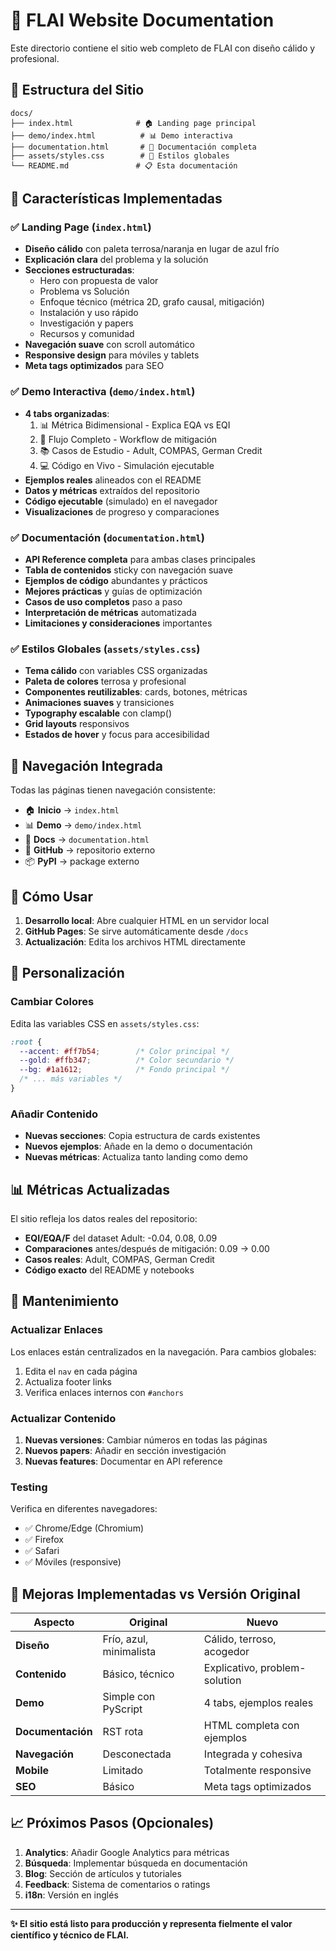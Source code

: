 # 🌟 FLAI Website Documentation

Este directorio contiene el sitio web completo de FLAI con diseño cálido y profesional.

## 📁 Estructura del Sitio

```
docs/
├── index.html              # 🏠 Landing page principal
├── demo/index.html          # 📊 Demo interactiva
├── documentation.html       # 📖 Documentación completa
├── assets/styles.css        # 🎨 Estilos globales
└── README.md               # 📋 Esta documentación
```

## 🎯 Características Implementadas

### ✅ Landing Page (`index.html`)
- **Diseño cálido** con paleta terrosa/naranja en lugar de azul frío
- **Explicación clara** del problema y la solución
- **Secciones estructuradas**:
  - Hero con propuesta de valor
  - Problema vs Solución
  - Enfoque técnico (métrica 2D, grafo causal, mitigación)
  - Instalación y uso rápido
  - Investigación y papers
  - Recursos y comunidad
- **Navegación suave** con scroll automático
- **Responsive design** para móviles y tablets
- **Meta tags optimizados** para SEO

### ✅ Demo Interactiva (`demo/index.html`)
- **4 tabs organizadas**:
  1. 📊 Métrica Bidimensional - Explica EQA vs EQI
  2. 🔄 Flujo Completo - Workflow de mitigación
  3. 📚 Casos de Estudio - Adult, COMPAS, German Credit
  4. 💻 Código en Vivo - Simulación ejecutable
- **Ejemplos reales** alineados con el README
- **Datos y métricas** extraídos del repositorio
- **Código ejecutable** (simulado) en el navegador
- **Visualizaciones** de progreso y comparaciones

### ✅ Documentación (`documentation.html`)
- **API Reference completa** para ambas clases principales
- **Tabla de contenidos** sticky con navegación suave
- **Ejemplos de código** abundantes y prácticos
- **Mejores prácticas** y guías de optimización
- **Casos de uso completos** paso a paso
- **Interpretación de métricas** automatizada
- **Limitaciones y consideraciones** importantes

### ✅ Estilos Globales (`assets/styles.css`)
- **Tema cálido** con variables CSS organizadas
- **Paleta de colores** terrosa y profesional
- **Componentes reutilizables**: cards, botones, métricas
- **Animaciones suaves** y transiciones
- **Typography escalable** con clamp()
- **Grid layouts** responsivos
- **Estados de hover** y focus para accesibilidad

## 🔗 Navegación Integrada

Todas las páginas tienen navegación consistente:
- 🏠 **Inicio** → `index.html`
- 📊 **Demo** → `demo/index.html`  
- 📖 **Docs** → `documentation.html`
- 🐙 **GitHub** → repositorio externo
- 📦 **PyPI** → package externo

## 🚀 Cómo Usar

1. **Desarrollo local**: Abre cualquier HTML en un servidor local
2. **GitHub Pages**: Se sirve automáticamente desde `/docs`
3. **Actualización**: Edita los archivos HTML directamente

## 🎨 Personalización

### Cambiar Colores
Edita las variables CSS en `assets/styles.css`:
```css
:root {
  --accent: #ff7b54;        /* Color principal */
  --gold: #ffb347;          /* Color secundario */
  --bg: #1a1612;            /* Fondo principal */
  /* ... más variables */
}
```

### Añadir Contenido
- **Nuevas secciones**: Copia estructura de cards existentes
- **Nuevos ejemplos**: Añade en la demo o documentación
- **Nuevas métricas**: Actualiza tanto landing como demo

## 📊 Métricas Actualizadas

El sitio refleja los datos reales del repositorio:
- **EQI/EQA/F** del dataset Adult: -0.04, 0.08, 0.09
- **Comparaciones** antes/después de mitigación: 0.09 → 0.00
- **Casos reales**: Adult, COMPAS, German Credit
- **Código exacto** del README y notebooks

## 🔧 Mantenimiento

### Actualizar Enlaces
Los enlaces están centralizados en la navegación. Para cambios globales:
1. Edita el `nav` en cada página
2. Actualiza footer links
3. Verifica enlaces internos con `#anchors`

### Actualizar Contenido
1. **Nuevas versiones**: Cambiar números en todas las páginas
2. **Nuevos papers**: Añadir en sección investigación
3. **Nuevas features**: Documentar en API reference

### Testing
Verifica en diferentes navegadores:
- ✅ Chrome/Edge (Chromium)
- ✅ Firefox  
- ✅ Safari
- ✅ Móviles (responsive)

## 🎯 Mejoras Implementadas vs Versión Original

| Aspecto | Original | Nuevo |
|---------|----------|-------|
| **Diseño** | Frío, azul, minimalista | Cálido, terroso, acogedor |
| **Contenido** | Básico, técnico | Explicativo, problem-solution |
| **Demo** | Simple con PyScript | 4 tabs, ejemplos reales |
| **Documentación** | RST rota | HTML completa con ejemplos |
| **Navegación** | Desconectada | Integrada y cohesiva |
| **Mobile** | Limitado | Totalmente responsive |
| **SEO** | Básico | Meta tags optimizados |

## 📈 Próximos Pasos (Opcionales)

1. **Analytics**: Añadir Google Analytics para métricas
2. **Búsqueda**: Implementar búsqueda en documentación
3. **Blog**: Sección de artículos y tutoriales
4. **Feedback**: Sistema de comentarios o ratings
5. **i18n**: Versión en inglés

---

**✨ El sitio está listo para producción y representa fielmente el valor científico y técnico de FLAI.**